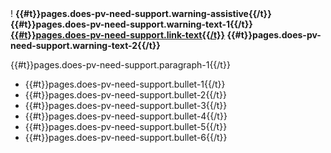 <div class="govuk-warning-text">
    <span class="govuk-warning-text__icon" aria-hidden="true">!</span>
    <strong class="govuk-warning-text__text">
        <span class="govuk-warning-text__assistive">{{#t}}pages.does-pv-need-support.warning-assistive{{/t}}</span>
        {{#t}}pages.does-pv-need-support.warning-text-1{{/t}} <a href="/support-organisations" target="_blank">{{#t}}pages.does-pv-need-support.link-text{{/t}}</a> {{#t}}pages.does-pv-need-support.warning-text-2{{/t}}
    </strong>
</div>

{{#t}}pages.does-pv-need-support.paragraph-1{{/t}}
- {{#t}}pages.does-pv-need-support.bullet-1{{/t}}
- {{#t}}pages.does-pv-need-support.bullet-2{{/t}}
- {{#t}}pages.does-pv-need-support.bullet-3{{/t}}
- {{#t}}pages.does-pv-need-support.bullet-4{{/t}}
- {{#t}}pages.does-pv-need-support.bullet-5{{/t}}
- {{#t}}pages.does-pv-need-support.bullet-6{{/t}}
